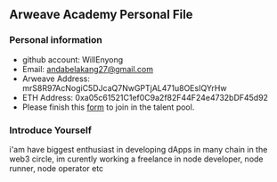 ## Arweave Academy Personal File

### Personal information

- github account: WillEnyong
- Email: andabelakang27@gmail.com
- Arweave Address: mrS8R97AcNogiC5DJcaQ7NwGPTjAL471u8OEsIQYrHw
- ETH Address: 0xa05c61521C1ef0C9a2f82F44F24e4732bDF45d92
- Please finish this [form](https://docs.google.com/forms/d/e/1FAIpQLSfWA5fIIcBgmRppm3jNz5vmf9Mai_QMVil-2pO4r7YKn_Zhtw/viewform?usp=sf_link) to join in the talent pool.

### Introduce Yourself
 i'am have biggest enthusiast in developing dApps in many chain in the web3 circle, im curently working a freelance in node developer, node runner, node operator etc
